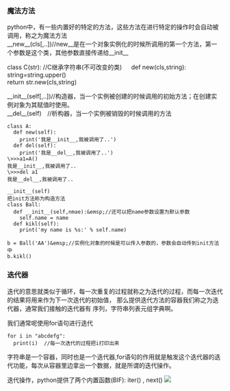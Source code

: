 ### 魔法方法  
python中，有一些内置好的特定的方法，这些方法在进行特定的操作时会自动被调用，称之为魔法方法  
\_\_new\_\_(cls[,..])//new__是在一个对象实例化的时候所调用的第一个方法，第一个参数是这个类，其他参数直接传递给__init__  

class C(str): //C继承字符串(不可改变的类)  
def new(cls,string):  
string=string.upper()  
return str.new(cls,string)  

\_\_init\_\_(self[,..])//构造器，当一个实例被创建的时候调用的初始方法；在创建实例对象为其赋值时使用。  
\_\_del\_\_(self) //析构器，当一个实例被销毁的时候调用的方法  

```
class A:  
  def new(self):  
    print('我是__init__,我被调用了..')  
  def del(self):  
    print('我是__del__,我被调用了..')  
\>>>a1=A()  
我是__init__,我被调用了..  
\>>>del a1  
我是__del__,我被调用了..  
```

```
__init__(self)  
把init方法称为构造方法  
class Ball:  
  def __init__(self,nmae):&emsp;//还可以把name参数设置为默认参数  
    self.name = name  
  def kikl(self):  
    print('my name is %s:' % self.name)  

b = Ball('AA')&emsp;//实例化对象的时候是可以传入参数的，参数会自动传到init方法中  
b.kikl()  
```

### 迭代器  
迭代的意思就类似于循环，每一次重复的过程就称之为迭代的过程，而每一次迭代的结果将用来作为下一次迭代的初始值，
那么提供迭代方法的容器我们称之为迭代器，通常我们接触的迭代器有 序列，字符串列表元组字典啊。  

我们通常呢使用for语句进行迭代  
```
for i in "abcdefg":  
  print(i)  //每一次迭代的过程把i打印出来
```
字符串是一个容器，同时也是一个迭代器,for语句的作用就是触发这个迭代器的迭代功能，每次从容器里边拿出一个数据，就是所谓的迭代操作。  

迭代操作，python提供了两个内置函数(BIF): iter()  ,   next()
![](https://github.com/19969/python/blob/master/img/diedai.PNG)


































